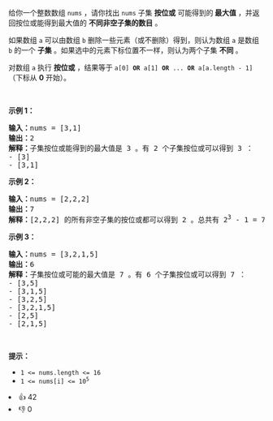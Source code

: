 <p>给你一个整数数组 <code>nums</code> ，请你找出 <code>nums</code> 子集 <strong>按位或</strong> 可能得到的<strong> </strong><strong>最大值</strong> ，并返回按位或能得到最大值的 <strong>不同非空子集的数目</strong> 。</p>

<p>如果数组 <code>a</code> 可以由数组 <code>b</code> 删除一些元素（或不删除）得到，则认为数组 <code>a</code> 是数组 <code>b</code> 的一个 <strong>子集</strong> 。如果选中的元素下标位置不一样，则认为两个子集 <strong>不同</strong> 。</p>

<p>对数组 <code>a</code> 执行 <strong>按位或</strong>&nbsp;，结果等于 <code>a[0] <strong>OR</strong> a[1] <strong>OR</strong> ... <strong>OR</strong> a[a.length - 1]</code>（下标从 <strong>0</strong> 开始）。</p>

<p>&nbsp;</p>

<p><strong>示例 1：</strong></p>

<pre>
<strong>输入：</strong>nums = [3,1]
<strong>输出：</strong>2
<strong>解释：</strong>子集按位或能得到的最大值是 3 。有 2 个子集按位或可以得到 3 ：
- [3]
- [3,1]
</pre>

<p><strong>示例 2：</strong></p>

<pre>
<strong>输入：</strong>nums = [2,2,2]
<strong>输出：</strong>7
<strong>解释：</strong>[2,2,2] 的所有非空子集的按位或都可以得到 2 。总共有 2<sup>3</sup> - 1 = 7 个子集。
</pre>

<p><strong>示例 3：</strong></p>

<pre>
<strong>输入：</strong>nums = [3,2,1,5]
<strong>输出：</strong>6
<strong>解释：</strong>子集按位或可能的最大值是 7 。有 6 个子集按位或可以得到 7 ：
- [3,5]
- [3,1,5]
- [3,2,5]
- [3,2,1,5]
- [2,5]
- [2,1,5]</pre>

<p>&nbsp;</p>

<p><strong>提示：</strong></p>

<ul>
	<li><code>1 &lt;= nums.length &lt;= 16</code></li>
	<li><code>1 &lt;= nums[i] &lt;= 10<sup>5</sup></code></li>
</ul>
<div><li>👍 42</li><li>👎 0</li></div>